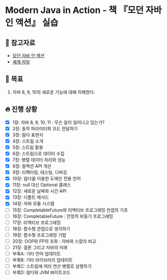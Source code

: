 # Modern Java in Action - 책 『모던 자바 인 액션』 실습

## 📘 참고자료

- [모던 자바 인 액션](https://book.naver.com/bookdb/book_detail.nhn?bid=15261103)
- [예제 파일](https://m.hanbit.co.kr/store/books/book_view.html?p_code=B4926602499)

## 🧸 목표
1. 자바 8, 9, 10의 새로운 기능에 대해 이해한다.

## 🔥 진행 상황
- [X] 1장: 자바 8, 9, 10, 11 : 무슨 일이 일어나고 있는가?
- [X] 2장: 동작 파라미터화 코드 전달하기
- [X] 3장: 람다 표현식
- [X] 4장: 스트림 소개
- [X] 5장: 스트림 활용
- [X] 6장: 스트림으로 데이터 수집
- [X] 7장: 병렬 데이터 처리와 성능
- [X] 8장: 컬렉션 API 개선
- [X] 9장: 리팩터링, 테스팅, 디버깅
- [X] 10장: 람다를 이용한 도메인 전용 언어
- [X] 11장: null 대신 Optional 클래스
- [X] 12장: 새로운 날짜와 시간 API
- [X] 13장: 디폴트 메서드
- [X] 14장: 자바 모듈 시스템
- [ ] 15장: CompletableFuture와 리액티브 프로그래밍 컨셉의 기초
- [ ] 16장: CompletableFuture : 안정적 비동기 프로그래밍
- [ ] 17장: 리액티브 프로그래밍
- [ ] 18장: 함수형 관점으로 생각하기
- [ ] 19장: 함수형 프로그래밍 기법
- [ ] 20장: OOP와 FP의 조화 : 자바와 스칼라 비교
- [ ] 21장: 결론 그리고 자바의 미래
- [ ] 부록A: 기타 언어 업데이트
- [ ] 부록B: 기타 라이브러리 업데이트
- [ ] 부록C: 스트림에 여러 연산 병렬로 실행하기
- [ ] 부록D: 람다와 JVM 바이트코드

